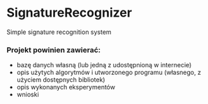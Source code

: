 # SignatureRecognizer
Simple signature recognition system


### Projekt powinien zawierać: 
- bazę danych własną (lub  jedną z udostępnioną w internecie) 
- opis użytych algorytmów i utworzonego programu (własnego, z użyciem dostępnych bibliotek) 
- opis wykonanych eksperymentów  
- wnioski 
